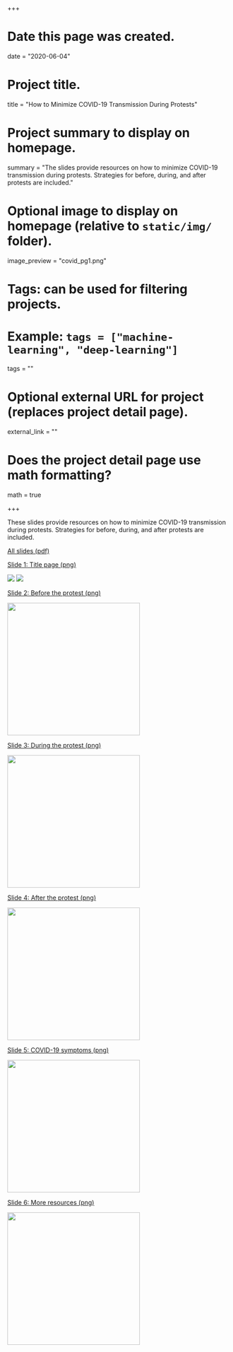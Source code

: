 +++
# Date this page was created.
date = "2020-06-04"

# Project title.
title = "How to Minimize COVID-19 Transmission During Protests"

# Project summary to display on homepage.
summary = "The slides provide resources on how to minimize COVID-19 transmission during protests. Strategies for before, during, and after protests are included."

# Optional image to display on homepage (relative to `static/img/` folder).
image_preview = "covid_pg1.png"

# Tags: can be used for filtering projects.
# Example: `tags = ["machine-learning", "deep-learning"]`
tags = ""

# Optional external URL for project (replaces project detail page).
external_link = ""

# Does the project detail page use math formatting?
math = true

+++

These slides provide resources on how to minimize COVID-19 transmission during protests. Strategies for before, during, and after protests are included.


[All slides (pdf)](https://www.dropbox.com/s/bnfga9mxp8lo73r/How%20to%20minimize%20covid.pdf?dl=0)




[Slide 1: Title page (png)](https://www.dropbox.com/s/pxem39574buvitm/1-Title.png?dl=0)

<img src="https://github.com/brookembell/img/blob/master/1-Title.png" />

<img src="https://cdn.pixabay.com/photo/2015/04/23/22/00/tree-736885_1280.jpg" />


[Slide 2: Before the protest (png)](https://www.dropbox.com/s/mi75k0lf1n3vrvv/2-Before%20protest.png?dl=0)

<img src="https://github.com/brookembell/img/blob/master/2-Before%20protest.png" width="300" />


[Slide 3: During the protest (png)](https://www.dropbox.com/s/kmhdzwwtzdhs7h4/3-During%20protest.png?dl=0)

<img src="https://github.com/brookembell/img/blob/master/3-During%20protest.png" width="300" />


[Slide 4: After the protest (png)](https://www.dropbox.com/s/ue1bfzz822dihvi/4-After%20protest.png?dl=0)

<img src="https://github.com/brookembell/img/blob/master/4-After%20protest.png" width="300" />


[Slide 5: COVID-19 symptoms (png)](https://www.dropbox.com/s/ue1bfzz822dihvi/4-After%20protest.png?dl=0)

<img src="https://github.com/brookembell/img/blob/master/5-COVID%20symptoms.png" width="300" />


[Slide 6: More resources (png)](https://www.dropbox.com/s/2xkav9eiv39zo14/6-More%20resources.png?dl=0)

<img src="https://github.com/brookembell/img/blob/master/6-More%20resources.png" width="300" />

